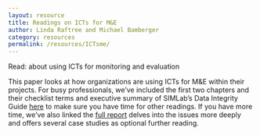```yaml
---
layout: resource
title: Readings on ICTs for M&E
author: Linda Raftree and Michael Bamberger
category: resources
permalink: /resources/ICTsme/
---
```

Read: about using ICTs for monitoring and evaluation

This paper looks at how organizations are using ICTs for M&E within their projects. For busy professionals, we’ve included the first two chapters and their checklist terms and executive summary of SIMLab’s Data Integrity Guide [here](http://simlab.org/resources/coursem4cso/files/Rockefeller%20M&E%20Tech%20Shortened.pdf) to make sure you have time for other readings. If you have more time, we’ve also linked the [full report](http://simlab.org/resources/coursem4cso/files/Monitoring-and-Evaluation-in-a-Tech-Enabled-World.pdf) delves into the issues more deeply and offers several case studies as optional further reading.
